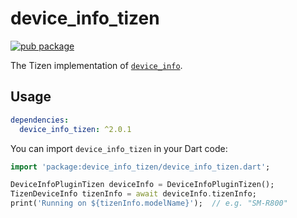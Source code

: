 # device_info_tizen

[![pub package](https://img.shields.io/pub/v/device_info_tizen.svg)](https://pub.dev/packages/device_info_tizen)

The Tizen implementation of [`device_info`](https://github.com/flutter/plugins/tree/master/packages/device_info).

## Usage

```yaml
dependencies:
  device_info_tizen: ^2.0.1
```

You can import `device_info_tizen` in your Dart code:

```dart
import 'package:device_info_tizen/device_info_tizen.dart';

DeviceInfoPluginTizen deviceInfo = DeviceInfoPluginTizen();
TizenDeviceInfo tizenInfo = await deviceInfo.tizenInfo;
print('Running on ${tizenInfo.modelName}');  // e.g. "SM-R800"
```

